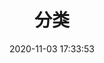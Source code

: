 ---
title: 分类
date: 2020-11-03 17:33:53
type: categories
top_img: https://upload-images.jianshu.io/upload_images/11060508-3f84ecded773f03c.png?imageMogr2/auto-orient/strip%7CimageView2/2/w/1240
---